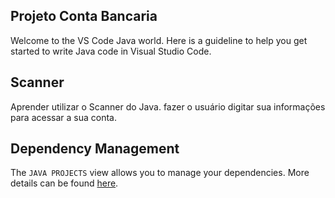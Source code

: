 ## Projeto Conta Bancaria

Welcome to the VS Code Java world. Here is a guideline to help you get started to write Java code in Visual Studio Code.

## Scanner 
Aprender utilizar o Scanner do Java.
fazer o usuário digitar sua informações para acessar a sua conta.
 
## Dependency Management

The `JAVA PROJECTS` view allows you to manage your dependencies. More details can be found [here](https://github.com/microsoft/vscode-java-dependency#manage-dependencies).
